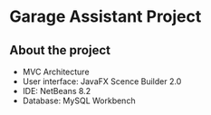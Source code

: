 # Garage Assistant Project

## About the project
- MVC Architecture
- User interface: JavaFX Scence Builder 2.0
- IDE: NetBeans 8.2
- Database: MySQL Workbench 
